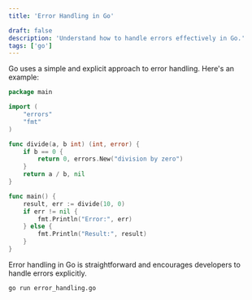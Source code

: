 ```yaml
---
title: 'Error Handling in Go'

draft: false
description: 'Understand how to handle errors effectively in Go.'
tags: ['go']
---
```


Go uses a simple and explicit approach to error handling. Here's an example:

```go title="error_handling.go"
package main

import (
    "errors"
    "fmt"
)

func divide(a, b int) (int, error) {
    if b == 0 {
        return 0, errors.New("division by zero")
    }
    return a / b, nil
}

func main() {
    result, err := divide(10, 0)
    if err != nil {
        fmt.Println("Error:", err)
    } else {
        fmt.Println("Result:", result)
    }
}
```

Error handling in Go is straightforward and encourages developers to handle errors explicitly.

```shell title="Running Go Error Handling Example"
go run error_handling.go
```

